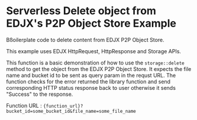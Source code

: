 <!--
title: .'Delete particular file on a particular bucket on EDJX P2P Object Store'
description: 'Boilerplate code to delete content on EDJX P2P Object Store'
platform: EDJX
language: Rust
-->

# Serverless Delete object from EDJX's P2P Object Store Example

Bßoilerplate code to delete content from EDJX P2P Object Store.

This example uses EDJX HttpRequest, HttpResponse and Storage APIs.

This function is a basic demonstration of how to use the `storage::delete` method to get the object from the EDJX P2P Object Store. It expects the file name and bucket id to be sent as query param in the requst URL. The function checks for the error returned the library function and send corresponding HTTP status response back to user otherwise it sends "Success" to the response.

Function URL : `{function_url}?bucket_id=some_bucket_id&file_name=some_file_name`
